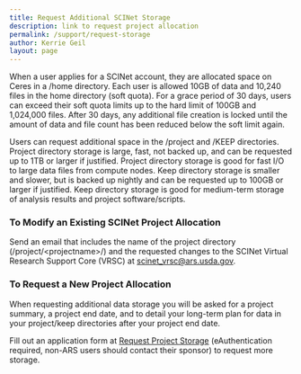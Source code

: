 ```yaml
---
title: Request Additional SCINet Storage
description: link to request project allocation
permalink: /support/request-storage
author: Kerrie Geil
layout: page
---
```


When a user applies for a SCINet account, they are allocated space on Ceres in a /home directory. Each user is allowed 10GB of data and 10,240 files in the home directory (soft quota). For a grace period of 30 days, users can exceed their soft quota limits up to the hard limit of 100GB and 1,024,000 files. After 30 days, any additional file creation is locked until the amount of data and file count has been reduced below the soft limit again.

Users can request additional space in the /project and /KEEP directories. Project directory storage is large, fast, not backed up, and can be requested up to 1TB or larger if justified. Project directory storage is good for fast I/O to large data files from compute nodes. Keep directory storage is smaller and slower, but is backed up nightly and can be requested up to 100GB or larger if justified. Keep directory storage is good for medium-term storage of analysis results and project software/scripts.

### To Modify an Existing SCINet Project Allocation
Send an email that includes the name of the project directory (/project/\<projectname\>/) and the requested changes to the SCINet Virtual Research Support Core (VRSC) at scinet_vrsc@ars.usda.gov.

### To Request a New Project Allocation
When requesting additional data storage you will be asked for a project summary, a project end date, and to detail your long-term plan for data in your project/keep directories after your project end date.

Fill out an application form at [Request Project Storage](https://e.arsnet.usda.gov/sites/OCIO/scinet/accounts/SitePages/Project_Allocation_Request.aspx) (eAuthentication required, non-ARS users should contact their sponsor) to request more storage.
